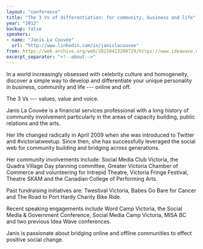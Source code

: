 ```yaml
---
layout: "conference"
title: "The 3 Vs of differentiation: for community, business and life"
year: "2012"
backup: false
speakers:
- name: "Janis La Couvée"
  url: "http://www.linkedin.com/in/janislacouvee"
from: https://web.archive.org/web/20210413200729/https://www.ideawave.ca/2012-conference/the-3-vs-of-differentiation-for-community-business-and-life
excerpt_separator: "<!--about-->"
---
```


In a world increasingly obsessed with celebrity culture and homogeneity,
discover a simple way to develop and differentiate your unique personality in
business, community and life --- online and off.

The 3 Vs --- values, value and voice.

<!--about-->

Janis La Couvée is a financial services professional with a long history
of community involvement particularly in the areas of capacity building,
public relations and the arts.

Her life changed radically in April 2009 when she was introduced to Twitter
and #victoriatweetup. Since then, she has successfully leveraged the social
web for community building and bridging across generations.

Her community involvements include: Social Media Club Victoria, the Quadra
Village Day planning committee, Greater Victoria Chamber of Commerce and
volunteering for Intrepid Theatre, Victoria Fringe Festival, Theatre SKAM and
the Canadian College of Performing Arts.

Past fundraising initiatives are: Twestival Victoria, Babes Go Bare for Cancer
and The Road to Port Hardy Charity Bike Ride.

Recent speaking engagements include Word Camp Victoria, the Social Media &
Government Conference, Social Media Camp Victoria, MISA BC and two previous
Idea Wave conferences.

Janis is passionate about bridging online and offline communities to effect
positive social change.

